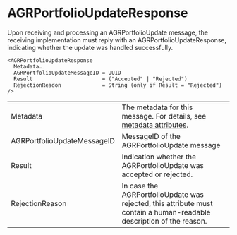# AGRPortfolioUpdateResponse

Upon receiving and processing an AGRPortfolioUpdate message, the receiving implementation must reply with an AGRPortfolioUpdateResponse, indicating whether the update was handled successfully.

```
<AGRPortfolioUpdateResponse
  Metadata…
  AGRPortfolioUpdateMessageID = UUID
  Result                      = ("Accepted" | "Rejected")
  RejectionReadon             = String (only if Result = "Rejected")
/>
```

|                             |                                                                                                                      |
|-----------------------------|----------------------------------------------------------------------------------------------------------------------|
| Metadata                    | The metadata for this message. For details, see [metadata attributes](metadata-attributes.md).                       |
| AGRPortfolioUpdateMessageID | MessageID of the AGRPortfolioUpdate message                                                                          |
| Result                      | Indication whether the AGRPortfolioUpdate was accepted or rejected.                                                  |
| RejectionReason             | In case the AGRPortfolioUpdate was rejected, this attribute must contain a human-readable description of the reason. |
